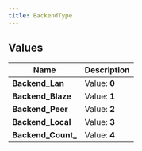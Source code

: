 ```yaml
---
title: BackendType
---
```


## Values
| Name | Description |
| ---- | ----------- |
| **Backend_Lan** | Value: **0** |
| **Backend_Blaze** | Value: **1** |
| **Backend_Peer** | Value: **2** |
| **Backend_Local** | Value: **3** |
| **Backend_Count_** | Value: **4** |

